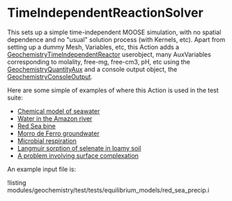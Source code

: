 # TimeIndependentReactionSolver

This sets up a simple time-independent MOOSE simulation, with no spatial dependence and no "usual" solution process (with Kernels, etc).  Apart from setting up a dummy Mesh, Variables, etc, this Action adds a [GeochemistryTimeIndependentReactor](GeochemistryTimeIndependentReactor.md) userobject, many AuxVariables corresponding to molality, free-mg, free-cm3, pH, etc using the [GeochemistryQuantityAux](GeochemistryQuantityAux.md) and a console output object, the [GeochemistryConsoleOutput](GeochemistryConsoleOutput.md).

Here are some simple of examples of where this Action is used in the test suite:

- [Chemical model of seawater](seawater.md)
- [Water in the Amazon river](amazon.md)
- [Red Sea bine](red_sea.md)
- [Morro de Ferro groundwater](morro.md)
- [Microbial respiration](microbial_redox.md)
- [Langmuir sorption of selenate in loamy soil](selenate.md)
- [A problem involving surface complexation](surface_complexation.md)

An example input file is:

!listing modules/geochemistry/test/tests/equilibrium_models/red_sea_precip.i
